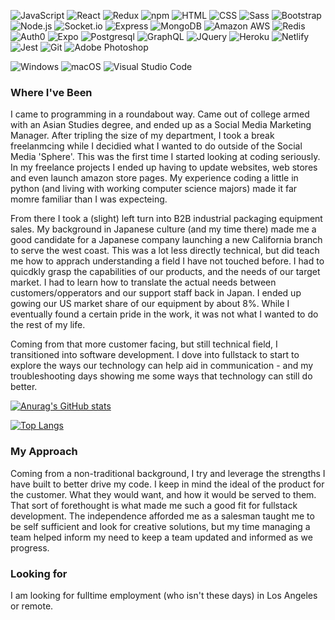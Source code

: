 

![JavaScript](https://img.shields.io/badge/JavaScript-F7DF1E?style=for-the-badge&logo=javascript&logoColor=black)
![React](https://img.shields.io/badge/React-20232A?style=for-the-badge&logo=react&logoColor=61DAFB)
![Redux](https://img.shields.io/badge/Redux-593D88?style=for-the-badge&logo=redux&logoColor=white)
![npm](https://img.shields.io/badge/npm-CB3837?style=for-the-badge&logo=git&logoColor=white)
![HTML](https://img.shields.io/badge/HTML5-E34F26?style=for-the-badge&logo=html5&logoColor=white)
![CSS](https://img.shields.io/badge/CSS3-1572B6?style=for-the-badge&logo=css3&logoColor=white)
![Sass](https://img.shields.io/badge/Sass-CC6699?style=for-the-badge&logo=sass&logoColor=white)
![Bootstrap](https://img.shields.io/badge/Bootstrap-563D7C?style=for-the-badge&logo=bootstrap&logoColor=white)
![Node.js](https://img.shields.io/badge/Node.js-339933?style=for-the-badge&logo=nodedotjs&logoColor=white)
![Socket.io](https://img.shields.io/badge/Socket.io-010101?style=for-the-badge&logo=git&logoColor=white)
![Express](https://img.shields.io/badge/Express.js-000000?style=for-the-badge&logo=express&logoColor=white)
![MongoDB](https://img.shields.io/badge/MongoDB-4EA94B?style=for-the-badge&logo=mongodb&logoColor=white)
![Amazon AWS](https://img.shields.io/badge/AmazonAWS-232F3E?style=for-the-badge&logo=git&logoColor=white)
![Redis](https://img.shields.io/badge/Redis-DC382D?style=for-the-badge&logo=git&logoColor=white)
![Auth0](https://img.shields.io/badge/Auth0-EB5424?style=for-the-badge&logo=git&logoColor=white)
![Expo](https://img.shields.io/badge/Expo-000020?style=for-the-badge&logo=git&logoColor=white)
![Postgresql](https://img.shields.io/badge/PostgreSQL-316192?style=for-the-badge&logo=postgresql&logoColor=white)
![GraphQL](https://img.shields.io/badge/GraphQL-E434AA?style=for-the-badge&logo=git&logoColor=white)
![JQuery](https://img.shields.io/badge/jQuery-0769AD?style=for-the-badge&logo=jquery&logoColor=white)
![Heroku](https://img.shields.io/badge/Heroku-430098?style=for-the-badge&logo=heroku&logoColor=white)
![Netlify](https://img.shields.io/badge/Netlify-00C7B7?style=for-the-badge&logo=netlify&logoColor=white)
![Jest](https://img.shields.io/badge/Jest-C21325?style=for-the-badge&logo=jest&logoColor=white)
![Git](https://img.shields.io/badge/Git-F05032?style=for-the-badge&logo=git&logoColor=white)
![Adobe Photoshop](https://img.shields.io/badge/AdobePhotoShop-31A8FF?style=for-the-badge&logo=git&logoColor=white)


![Windows](https://img.shields.io/badge/Windows-0078D6?style=for-the-badge&logo=git&logoColor=white)
![macOS](https://img.shields.io/badge/macOS-000000?style=for-the-badge&logo=git&logoColor=white)
![Visual Studio Code](https://img.shields.io/badge/VisualStudioCode-007ACC?style=for-the-badge&logo=git&logoColor=white)
### Where I've Been
I came to programming in a roundabout way. Came out of college armed with an Asian Studies degree, and ended up as a Social Media Marketing Manager. After tripling the size of my department, I took a break freelanmcing while I decidied what I wanted to do outside of the Social Media 'Sphere'. This was the first time I started looking at coding seriously. In my freelance projects I ended up having to update websites, web stores and even launch amazon store pages. My experience coding a little in python (and living with working computer science majors) made it far momre familiar than I was expecteing.

From there I took a (slight) left turn into B2B industrial packaging equipment sales. My background in Japanese culture (and my time there) made me a good candidate for a Japanese company launching a new California branch to serve the west coast. This was a lot less directly technical, but did teach me how to apprach understanding a field I have not touched before. I had to quicdkly grasp the capabilities of our products, and the needs of our target market. I had to learn how to translate the actual needs between customers/opperators and our support staff back in Japan. I ended up gowing our US market share of our equipment by about 8%. While I eventually found a certain pride in the work, it was not what I wanted to do the rest of my life.
    
Coming from that more customer facing, but still technical field, I transitioned into software development. I dove into fullstack to start to explore the ways our technology can help aid in communication - and my troubleshooting days showing me some ways that technology can still do better. 


  [![Anurag's GitHub stats](https://github-readme-stats.vercel.app/api?username=TrunkOfUkuleles&show_icons=true&theme=gruvbox&hide=stars)](https://github.com/anuraghazra/github-readme-stats)

  [![Top Langs](https://github-readme-stats.vercel.app/api/top-langs/?username=TrunkOfUkuleles&layout=compact)](https://github.com/anuraghazra/github-readme-stats)

### My Approach

Coming from a non-traditional background, I try and leverage the strengths I have built to better drive my code. I keep in mind the ideal of the product for the customer. What they would want, and how it would be served to them. That sort of forethought is what made me such a good fit for fullstack development. The independence afforded me as a salesman taught me to be self sufficient and look for creative solutions, but my time managing a team helped inform my need to keep a team updated and informed as we progress. 

### Looking for

I am looking for fulltime employment (who isn't these days) in Los Angeles or remote. 


<!--
**TrunkOfUkuleles/TrunkOfUkuleles** is a ✨ _special_ ✨ repository because its `README.md` (this file) appears on your GitHub profile.

Here are some ideas to get you started:

- 🔭 I’m currently working on ...
- 🌱 I’m currently learning ...
- 👯 I’m looking to collaborate on ...
- 🤔 I’m looking for help with ...
- 💬 Ask me about ...
- 📫 How to reach me: ...
- 😄 Pronouns: ...
- ⚡ Fun fact: ...
-->